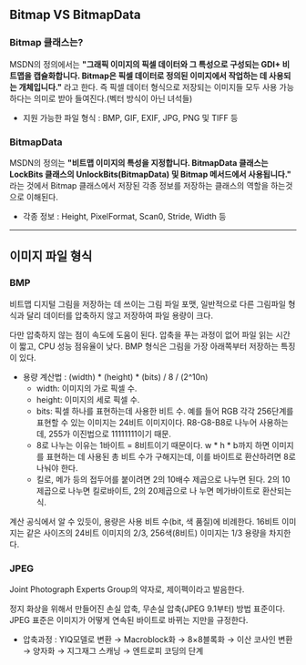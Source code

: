 ## Bitmap VS BitmapData

### Bitmap 클래스는?
MSDN의 정의에서는 **"그래픽 이미지의 픽셀 데이터와 그 특성으로 구성되는 GDI+ 비트맵을 캡슐화합니다. 
Bitmap은 픽셀 데이터로 정의된 이미지에서 작업하는 데 사용되는 개체입니다."** 라고 한다. 즉 픽셀 데이터 형식으로 저장되는 이미지들 모두 사용
가능하다는 의미로 받아 들여진다.(벡터 방식이 아닌 녀석들)
 * 지원 가능한 파일 형식 : BMP, GIF, EXIF, JPG, PNG 및 TIFF 등

### BitmapData
MSDN의 정의는 **"비트맵 이미지의 특성을 지정합니다. BitmapData 클래스는 
LockBits 클래스의 UnlockBits(BitmapData) 및 Bitmap 메서드에서 사용됩니다."** 라는 것에서 Bitmap 클래스에서 저장된 각종 정보를 저장하는
클래스의 역할을 하는것으로 이해된다. 
* 각종 정보 : Height, PixelFormat, Scan0, Stride, Width 등

----

## 이미지 파일 형식

### BMP
비트맵 디지털 그림을 저장하는 데 쓰이는 그림 파일 포맷, 일반적으로 다른 그림파일 형식과 달리
데이터를 압축하지 않고 저장하여 파일 용량이 크다.

다만 압축하지 않는 점이 속도에 도움이 된다. 압축을 푸는 과정이 없어 파일 읽는 시간이 짧고, CPU 성능 점유율이 낮다.
BMP 형식은 그림을 가장 아래쪽부터 저장하는 특징이 있다. 

* 용량 계산법 : (width) * (height) * (bits) / 8 / (2^10n)
  * width: 이미지의 가로 픽셀 수.
  * height: 이미지의 세로 픽셀 수.
  * bits: 픽셀 하나를 표현하는데 사용한 비트 수. 예를 들어 RGB 각각 256단계를 표현할 수 있는 이미지는 24비트 이미지이다.       R8-G8-B8로 나누어 사용하는데, 255가 이진법으로 11111111이기 때문.
  * 8로 나누는 이유는 1바이트 = 8비트이기 때문이다. w * h * b까지 하면 이미지를 표현하는 데 사용된 총 비트 수가 구해지는데,     이를 바이트로 환산하려면 8로 나눠야 한다.
  * 킬로, 메가 등의 접두어를 붙이려면 2의 10배수 제곱으로 나누면 된다. 2의 10제곱으로 나누면 킬로바이트, 2의 20제곱으로 나     누면 메가바이트로 환산되는 식.
  
계산 공식에서 알 수 있듯이, 용량은 사용 비트 수(bit, 색 품질)에 비례한다. 16비트 이미지는 같은 사이즈의 24비트 이미지의
2/3, 256색(8비트) 이미지는 1/3 용량을 차지한다.

### JPEG
Joint Photograph Experts Group의 약자로, 제이펙이라고 발음한다.

정지 화상을 위해서 만들어진 손실 압축, 무손실 압축(JPEG 9.1부터) 방법 표준이다. JPEG 표준은 이미지가 어떻게 연속된 바이트로 바뀌는 지만을 규정한다.

* 압축과정 : YIQ모델로 변환 → Macroblock화 → 8×8블록화 → 이산 코사인 변환 → 양자화 → 지그재그 스캐닝 → 엔트로피 코딩의 단계
